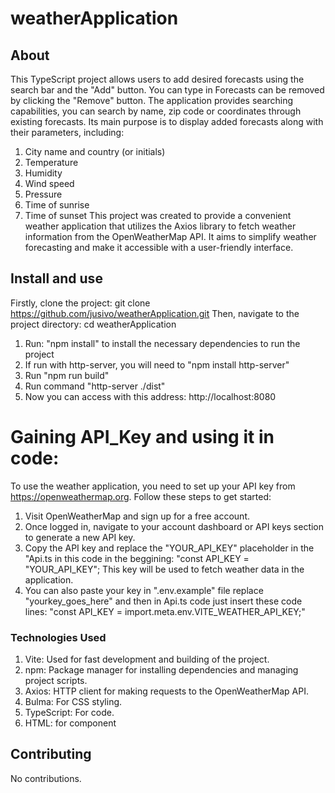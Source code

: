 # weatherApplication

## About

This TypeScript project allows users to add desired forecasts using the search bar and the "Add" button. You can type in  Forecasts can be removed by clicking the "Remove" button. The application provides searching capabilities, you can search by name, zip code or coordinates through existing forecasts. Its main purpose is to display added forecasts along with their parameters, including:

1. City name and country (or initials)
2. Temperature
3. Humidity
4. Wind speed
5. Pressure
6. Time of sunrise
7. Time of sunset
This project was created to provide a convenient weather application that utilizes the Axios library to fetch weather information from the OpenWeatherMap API. It aims to simplify weather forecasting and make it accessible with a user-friendly interface.

## Install and use

Firstly, clone the project: git clone https://github.com/jusivo/weatherApplication.git
Then, navigate to the project directory: cd weatherApplication
1. Run: "npm install" to install the necessary dependencies to run the project
2. If run with http-server, you will need to "npm install http-server"
3. Run "npm run build"
4. Run command "http-server ./dist"
5. Now you can access with this address: http://localhost:8080

# Gaining API_Key and using it in code:
To use the weather application, you need to set up your API key from https://openweathermap.org. Follow these steps to get started:
1. Visit OpenWeatherMap and sign up for a free account.
2. Once logged in, navigate to your account dashboard or API keys section to generate a new API key.
3. Copy the API key and replace the "YOUR_API_KEY" placeholder in the "Api.ts in this code in the beggining: "const API_KEY = "YOUR_API_KEY";
This key will be used to fetch weather data in the application.
4. You can also paste your key in ".env.example" file replace "yourkey_goes_here" and then in Api.ts code just insert these code lines:
"const API_KEY = import.meta.env.VITE_WEATHER_API_KEY;"
### Technologies Used

1.  Vite: Used for fast development and building of the project.
2.  npm: Package manager for installing dependencies and managing project scripts.
3.  Axios: HTTP client for making requests to the OpenWeatherMap API.
4.  Bulma: For CSS styling.
5.  TypeScript: For code.
6.  HTML: for component

## Contributing
No contributions.









